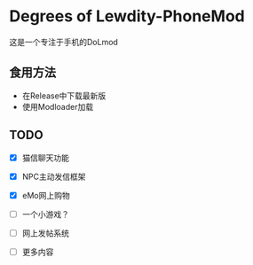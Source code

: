 # Degrees of Lewdity-PhoneMod

这是一个专注于手机的DoLmod

## 食用方法
- 在Release中下载最新版
- 使用Modloader加载

## TODO
- [x] 猫信聊天功能
- [x] NPC主动发信框架
- [x] eMo网上购物
- [ ] 一个小游戏？
- [ ] 网上发帖系统
- [ ] 更多内容

